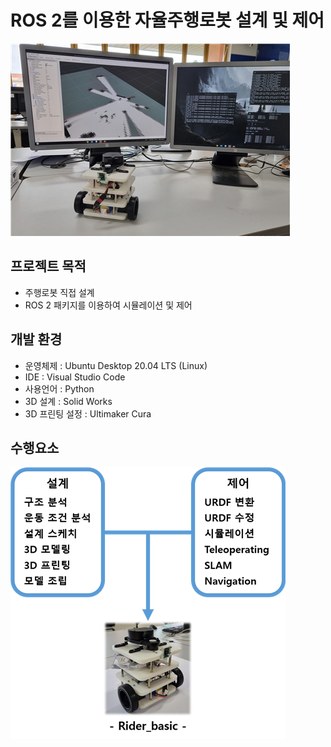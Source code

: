 # ROS 2를 이용한 자율주행로봇 설계 및 제어

<img src="./img/image01.png">

## 프로젝트 목적
* 주행로봇 직접 설계
* ROS 2 패키지를 이용하여 시뮬레이션 및 제어

## 개발 환경

- 운영체제 : Ubuntu Desktop 20.04 LTS (Linux)
- IDE :  Visual Studio Code
- 사용언어 : Python
- 3D 설계 : Solid Works
- 3D 프린팅 설정 : Ultimaker Cura

## 수행요소
<img src="./img/image02.png">

